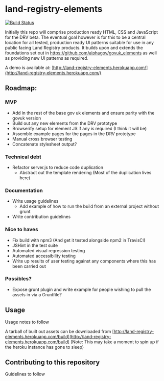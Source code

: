# land-registry-elements
[![Build Status](https://travis-ci.org/LandRegistry/land-registry-elements.svg)](https://travis-ci.org/LandRegistry/land-registry-elements)

Initially this repo will comprise production ready HTML, CSS and JavaScript for the DRV beta. The eventual goal however is for this to be a central location for all tested, production ready UI patterns suitable for use in any public facing Land Registry products. It builds upon and extends the foundations set out in https://github.com/alphagov/govuk_elements as well as providing new UI patterns as required.

A demo is available at: [http://land-registry-elements.herokuapp.com/](http://land-registry-elements.herokuapp.com/)

## Roadmap:

### MVP
- Add in the rest of the base gov uk elements and ensure parity with the govuk version
- Build out any new elements from the DRV prototype
- Browserify setup for element JS if any is required (I think it will be)
- Assemble example pages for the pages in the DRV prototype
- Manual cross browser testing
- Concatenate stylesheet output?

### Technical debt
- Refactor server.js to reduce code duplication
  - Abstract out the template rendering (Most of the duplication lives here)

### Documentation
- Write usage guidelines
  - Add example of how to run the build from an external project without grunt
- Write contribution guidelines

### Nice to haves
- Fix build with npm3 (And get it tested alongside npm2 in TravisCI)
- JSHint in the test suite
- Automated visual regression testing
- Automated accessibility testing
- Write up results of user testing against any components where this has been carried out

### Possibles?
- Expose grunt plugin and write example for people wishing to pull the assets in via a Gruntfile?

## Usage

Usage notes to follow

A tarball of built out assets can be downloaded from [http://land-registry-elements.herokuapp.com/build](http://land-registry-elements.herokuapp.com/build)
(Note: This may take a moment to spin up if the heroku instance has gone to sleep)


## Contributing to this repository

Guidelines to follow
